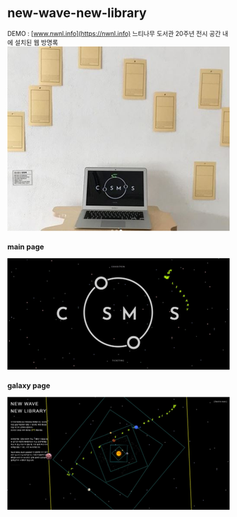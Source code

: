 # new-wave-new-library
 DEMO : [www.nwnl.info](https://nwnl.info) 
 느티나무 도서관 20주년 전시 공간 내에 설치된 웹 방명록
![space pic](space.JPG)
### main page 
![main page](index.JPG)

### galaxy page
![galaxy page](galaxy.JPG)